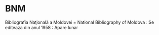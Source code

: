 # BNM
Bibliografia Naţională a Moldovei = National Bibliography of Moldova : Se editeaza din anul 1958 : Apare lunar
